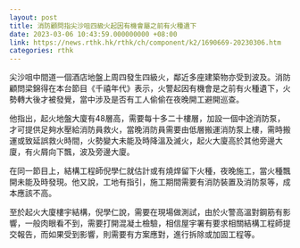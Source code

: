 ```yaml
---
layout: post
title: 消防顧問指尖沙咀四級火起因有機會屬之前有火種遺下
date: 2023-03-06 10:43:59.000000000 +08:00
link: https://news.rthk.hk/rthk/ch/component/k2/1690669-20230306.htm
categories: rthk
---
```


尖沙咀中間道一個酒店地盤上周四發生四級火，鄰近多座建築物亦受到波及。消防顧問梁錦得在本台節目《千禧年代》表示，火警起因有機會是之前有火種遺下，火勢轉大後才被發覺，當中涉及是否有工人偷偷在夜晚開工避開巡查。

他指出，起火地盤大廈有48層高，需要每十多二十樓層，加設一個中途消防泵，才可提供足夠水壓給消防員救火，當晚消防員需要由低層搬運消防泵上樓，需時搬運或致延誤救火時間，火勢變大未能及時降溫及滅火，起火大廈高於其他旁邊大廈，有火屑向下飄，波及旁邊大廈。

在同一節目上，結構工程師倪學仁就估計或有燒焊留下火種，夜晚施工，當火種飄開未能及時發現。他又說，工地有指引，施工期間需要有消防裝置及消防泵等，成本應該不高。

至於起火大廈樓宇結構，倪學仁說，需要在現場做測試，由於火警高溫對鋼筋有影響，一般肉眼看不到，需要打開混凝土檢驗，相信屋宇署有要求相關結構工程師提交報告，而如果受到影響，則需要有方案應對，進行拆除或加固工程等。
